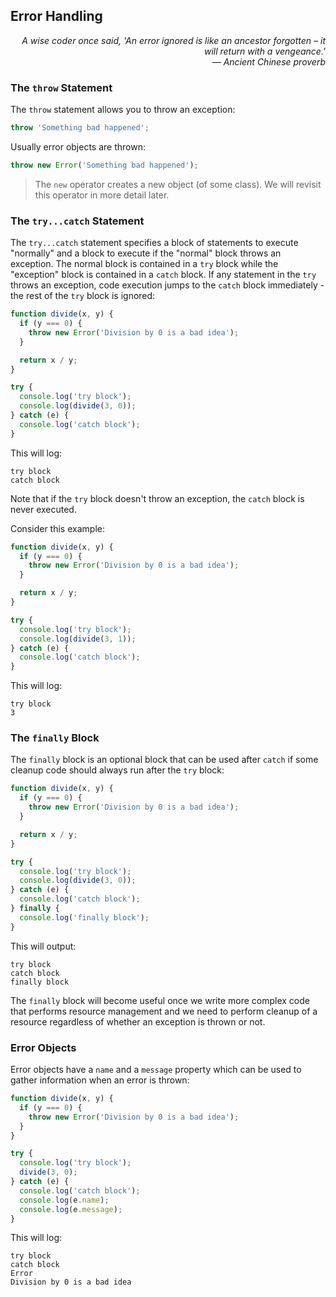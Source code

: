 ## Error Handling

<div style="text-align: right"> <i> A wise coder once said, 'An error ignored is like an ancestor forgotten – it will return with a vengeance.' <br> — Ancient Chinese proverb </i> </div>

### The `throw` Statement

The `throw` statement allows you to throw an exception:

```js
throw 'Something bad happened';
```

Usually error objects are thrown:

```js
throw new Error('Something bad happened');
```

> The `new` operator creates a new object (of some class).
> We will revisit this operator in more detail later.

### The `try...catch` Statement

The `try...catch` statement specifies a block of statements to execute "normally" and a block to execute if the "normal" block throws an exception.
The normal block is contained in a `try` block while the "exception" block is contained in a `catch` block.
If any statement in the `try` throws an exception, code execution jumps to the `catch` block immediately - the rest of the `try` block is ignored:

```js
function divide(x, y) {
  if (y === 0) {
    throw new Error('Division by 0 is a bad idea');
  }

  return x / y;
}

try {
  console.log('try block');
  console.log(divide(3, 0));
} catch (e) {
  console.log('catch block');
}
```

This will log:

```
try block
catch block
```

Note that if the `try` block doesn't throw an exception, the `catch` block is never executed.

Consider this example:

```js
function divide(x, y) {
  if (y === 0) {
    throw new Error('Division by 0 is a bad idea');
  }

  return x / y;
}

try {
  console.log('try block');
  console.log(divide(3, 1));
} catch (e) {
  console.log('catch block');
}
```

This will log:

```
try block
3
```

### The `finally` Block

The `finally` block is an optional block that can be used after `catch` if some cleanup code should always run after the `try` block:

```js
function divide(x, y) {
  if (y === 0) {
    throw new Error('Division by 0 is a bad idea');
  }

  return x / y;
}

try {
  console.log('try block');
  console.log(divide(3, 0));
} catch (e) {
  console.log('catch block');
} finally {
  console.log('finally block');
}
```

This will output:

```
try block
catch block
finally block
```

The `finally` block will become useful once we write more complex code that performs resource management and we need to perform cleanup of a resource regardless of whether an exception is thrown or not.

### Error Objects

Error objects have a `name` and a `message` property which can be used to gather information when an error is thrown:

```js
function divide(x, y) {
  if (y === 0) {
    throw new Error('Division by 0 is a bad idea');
  }
}

try {
  console.log('try block');
  divide(3, 0);
} catch (e) {
  console.log('catch block');
  console.log(e.name);
  console.log(e.message);
}
```

This will log:

```
try block
catch block
Error
Division by 0 is a bad idea
```
